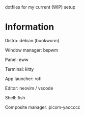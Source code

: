 dotfiles for my current (WIP) setup 

# Information

Distro: debian (bookworm)

Window manager: bspwm

Panel: eww

Terminal: kitty

App launcher: rofi

Editor: neovim / vscode

Shell: fish

Composite manager: picom-yaocccc

